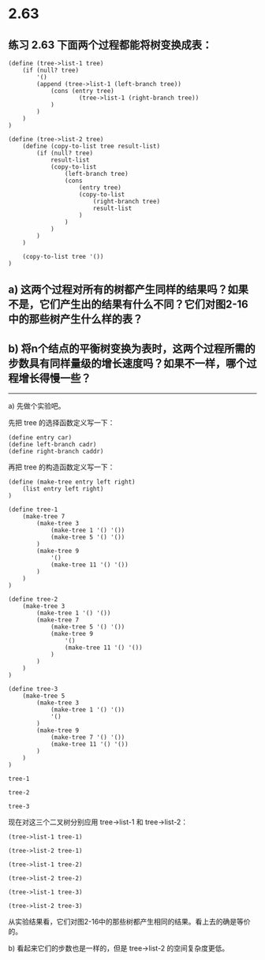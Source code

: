 # 2.63

## 练习 2.63 下面两个过程都能将树变换成表：

```eval-scheme
(define (tree->list-1 tree)
    (if (null? tree)
        '()
        (append (tree->list-1 (left-branch tree))
            (cons (entry tree)
                    (tree->list-1 (right-branch tree))
            )
        )
    )
)

(define (tree->list-2 tree)
    (define (copy-to-list tree result-list)
        (if (null? tree)
            result-list
            (copy-to-list 
                (left-branch tree)
                (cons 
                    (entry tree)
                    (copy-to-list 
                        (right-branch tree)
                        result-list
                    )
                )
            )
        )
    )

    (copy-to-list tree '())
)
```

## a) 这两个过程对所有的树都产生同样的结果吗？如果不是，它们产生出的结果有什么不同？它们对图2-16中的那些树产生什么样的表？

## b) 将n个结点的平衡树变换为表时，这两个过程所需的步数具有同样量级的增长速度吗？如果不一样，哪个过程增长得慢一些？

---

a) 先做个实验吧。

先把 tree 的选择函数定义写一下：

```eval-scheme
(define entry car)
(define left-branch cadr)
(define right-branch caddr)
```

再把 tree 的构造函数定义写一下：

```eval-scheme
(define (make-tree entry left right)
    (list entry left right)
)

(define tree-1 
    (make-tree 7 
        (make-tree 3 
            (make-tree 1 '() '()) 
            (make-tree 5 '() '()) 
        )
        (make-tree 9 
            '() 
            (make-tree 11 '() '())
        )
    )
)

(define tree-2
    (make-tree 3
        (make-tree 1 '() '())
        (make-tree 7
            (make-tree 5 '() '())
            (make-tree 9
                '()
                (make-tree 11 '() '())
            )
        )
    )
)

(define tree-3
    (make-tree 5
        (make-tree 3
            (make-tree 1 '() '())
            '()
        )
        (make-tree 9
            (make-tree 7 '() '())
            (make-tree 11 '() '())
        )
    )
)

tree-1
```

```eval-scheme
tree-2
```

```eval-scheme
tree-3
```

现在对这三个二叉树分别应用 tree->list-1 和 tree->list-2：

```eval-scheme
(tree->list-1 tree-1)
```

```eval-scheme
(tree->list-2 tree-1)
```

```eval-scheme
(tree->list-1 tree-2)
```

```eval-scheme
(tree->list-2 tree-2)
```

```eval-scheme
(tree->list-1 tree-3)
```

```eval-scheme
(tree->list-2 tree-3)
```

从实验结果看，它们对图2-16中的那些树都产生相同的结果。看上去的确是等价的。

b) 看起来它们的步数也是一样的，但是 tree->list-2 的空间复杂度更低。